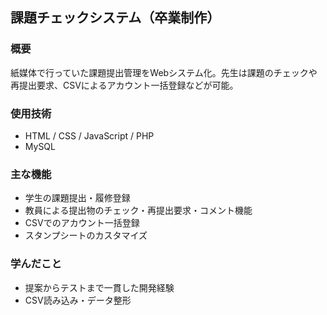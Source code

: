 ## 課題チェックシステム（卒業制作）

### 概要
紙媒体で行っていた課題提出管理をWebシステム化。先生は課題のチェックや再提出要求、CSVによるアカウント一括登録などが可能。

### 使用技術
- HTML / CSS / JavaScript / PHP
- MySQL

### 主な機能
- 学生の課題提出・履修登録
- 教員による提出物のチェック・再提出要求・コメント機能
- CSVでのアカウント一括登録
- スタンプシートのカスタマイズ

### 学んだこと
- 提案からテストまで一貫した開発経験
- CSV読み込み・データ整形
